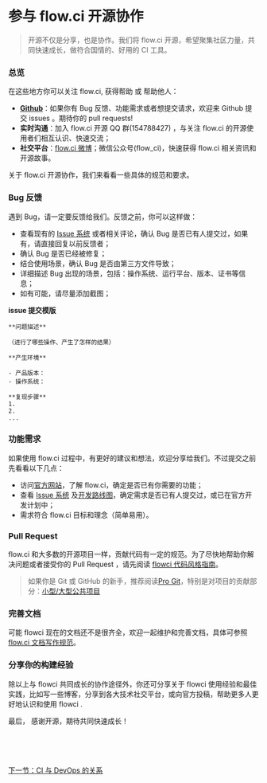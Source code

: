 # 参与 flow.ci 开源协作


> 开源不仅是分享，也​​是协作。我们将 flow.ci 开源，希望聚集社区力量，共同快速成长，做符合国情的、好用的 CI 工具。

### 总览

在这些地方你可以关注 flow.ci, 获得帮助 或 帮助他人：

- **[Github](https://github.com/FlowCI/)**：如果你有 Bug 反馈、功能需求或者想提交请求，欢迎来 Github 提交 issues 。期待你的 pull requests! 
- **实时沟通**：加入 flow.ci 开源 QQ 群(154788427) ，与关注 flow.ci 的开源使用者们相互认识、快速交流；
- **社交平台**：[flow.ci 微博](http://weibo.com/flowci)；微信公众号(flow_ci)，快速获得 flow.ci 相关资讯和开源故事。 

关于 flow.ci 开源协作，我们来看看一些具体的规范和要求。

### Bug 反馈

遇到 Bug，请一定要反馈给我们。反馈之前，你可以这样做：

- 查看现有的 [Issue
系统](https://github.com/FlowCI/flow-platform/issues/) 或者相关评论，确认 Bug 是否已有人提交过，如果有，请直接回复以前反馈者；
- 确认 Bug 是否已经被修复；
- 结合使用场景，确认 Bug 是否由第三方文件导致；
- 详细描述 Bug 出现的场景，包括：操作系统、运行平台、版本、证书等信息；
- 如有可能，请尽量添加截图；

**issue 提交模版**

```·
**问题描述**

（进行了哪些操作、产生了怎样的结果）

**产生环境**

- 产品版本：
- 操作系统：

**复现步骤**
1.
2.
...
```

### 功能需求

如果使用 flow.ci 过程中，有更好的建议和想法，欢迎分享给我们。不过提交之前先看看以下几点：

- 访问[官方网站](https://flow.ci)，了解 flow.ci，确定是否已有你需要的功能；
- 查看 [Issue
系统](https://github.com/FlowCI/flow-platform/issues/) 及[开发路线图](https://github.com/FlowCI/flow-platform/wiki/)，确定需求是否已有人提交过，或已在官方开发计划中；
- 需求符合 flow.ci 目标和理念（简单易用）。


### Pull Request

flow.ci 和大多数的开源项目一样，贡献代码有一定的规范。为了尽快地帮助你解决问题或者接受你的 Pull Request ，请先阅读 [flowci 代码风格指南]()。

>如果你是 Git 或 GitHub 的新手，推荐阅读[Pro Git](http://progit.org/book/)，特别是对项目的贡献部分：[小型/大型公共项目](http://progit.org/book/ch5-2.html#public_small_project)

### 完善文档

可能 flowci 现在的文档还不是很齐全，欢迎一起维护和完善文档，具体可参照 [flow.ci 文档写作规范](./写作规范.md)。


### 分享你的构建经验

除以上与 flowci 共同成长的协作途径外，你还可分享关于 flowci 使用经验和最佳实践，比如写一些博客，分享到各大技术社交平台，或向官方投稿，帮助更多人更好地认识和使用 flowci .


最后，
感谢开源，期待共同快速成长！


<br/><br/><br/>
<div id="bom">
<a href="./other_cidevops.md">下一节：CI 与 DevOps 的关系 </a>
</div>
<link rel="stylesheet" rev="stylesheet" href="flow.css" type="text/css"/> 